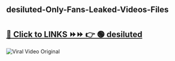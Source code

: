 
 ## desiluted-Only-Fans-Leaked-Videos-Files

# <h2><a href="https://mediaupload.pro?desiluted">🔗 Click to LINKS ⏩⏩ 👉 🟢 desiluted </a></h2>

<a href="https://mediaupload.pro?desiluted" rel="nofollow" data-target="animated-image.originalLink"><img src="https://i.ibb.co.com/xMMVF88/686577567.gif" alt="Viral Video Original" style="max-width: 100%; display: inline-block;" data-target="animated-image.originalImage"></a>